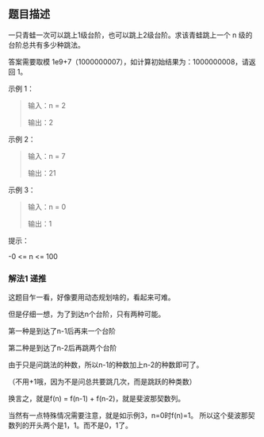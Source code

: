 ## 题目描述

一只青蛙一次可以跳上1级台阶，也可以跳上2级台阶。求该青蛙跳上一个 n 级的台阶总共有多少种跳法。

答案需要取模 1e9+7（1000000007），如计算初始结果为：1000000008，请返回 1。

示例 1：
>输入：n = 2
>
>输出：2

示例 2：
>输入：n = 7
>
>输出：21

示例 3：
>输入：n = 0
>
>输出：1

提示：

-0 <= n <= 100

### 解法1 递推
这题目乍一看，好像要用动态规划啥的，看起来可难。

但是仔细一想，为了到达n个台阶，只有两种可能。

第一种是到达了n-1后再来一个台阶

第二种是到达了n-2后再跳两个台阶

由于只是问跳法的种数，所以n-1的种数加上n-2的种数即可了。

（不用+1哦，因为不是问总共要跳几次，而是跳跃的种类数）

换言之，就是f(n) = f(n-1) + f(n-2)，就是斐波那契数列。

当然有一点特殊情况需要注意，就是如示例3，n=0时f(n)=1。
所以这个斐波那契数列的开头两个是1，1。而不是0，1了。